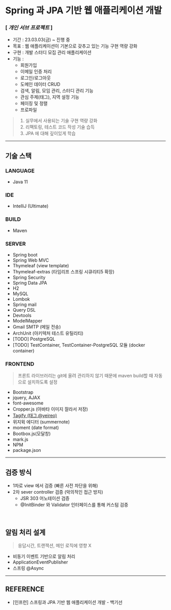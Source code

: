 # Spring 과 JPA 기반 웹 애플리케이션 개발 

### [ _개인 서브 프로젝트_ ]

* 기간 : 23.03.03(금) ~ 진행 중
* 목표 : 웹 애플리케이션이 기본으로 갖추고 있는 기능 구현 역량 강화
* 구현 : 개발 스터디 모집 관리 애플리케이션
* 기능 :
  * 회원가입
  * 이메일 인증 처리
  * 로그인/로그아웃
  * 도메인 데이터 CRUD
  * 검색, 알림, 모임 관리, 스터디 관리 기능
  * 관심 주제(태그), 지역 설정 기능
  * 페이징 및 정렬
  * 프로파일

> 1) 실무에서 사용되는 기술 구현 역량 강화
> 2) 리팩토링, 테스트 코드 작성 기술 습득
> 3) JPA 에 대해 깊이있게 학습

---

## 기술 스택
### LANGUAGE
* Java 11

### IDE
* IntelliJ (Ultimate)

### BUILD
* Maven

### SERVER
* Spring boot
* Spring Web MVC
* Thymeleaf (view template)
* Thymeleaf-extras (타임리프 스프링 시큐리티5 확장)
* Spring Security
* Spring Data JPA
* H2
* MySQL
* Lombok
* Spring mail
* Query DSL
* Devtools
* ModelMapper
* Gmail SMTP (메일 전송) 
* ArchUnit (아키텍처 테스트 유틸리티)
* [TODO] PostgreSQL
* [TODO] TestContainer, TestContainer-PostgreSQL 모듈 (docker container)

### FRONTEND
> 프론트 라이브러리는 git에 올려 관리하지 않기 때문에 maven build할 때 자동으로 설치하도록 설정
* Bootstrap
* jquery, AJAX
* font-awesome
* Cropper.js (아바타 이미지 잘라서 저장)
* [Tagify (태그,@yeireo)](https://github.com/yairEO/tagify)
* 위지윅 에디터 (summernote)
* moment (date format)
* Bootbox.js(모달창)
* mark.js
* NPM
* package.json


---

## 검증 방식
* 1차로 view 에서 검증 (빠른 사전 차단을 위해)
* 2차 sever controller 검증 (악의적인 접근 방지)
  * JSR 303 어노테이션 검증
  * @InitBinder 와 Validator 인터페이스를 통해 커스텀 검증
  
<br>

## 알림 처리 설계
> 응답시간, 트랜잭션, 메인 로직에 영향 X
* 비동기 이벤트 기반으로 알림 처리
* ApplicationEventPublisher
* 스프링 @Async

---

## REFERENCE
* [인프런] 스프링과 JPA 기반 웹 애플리케이션 개발 - 백기선